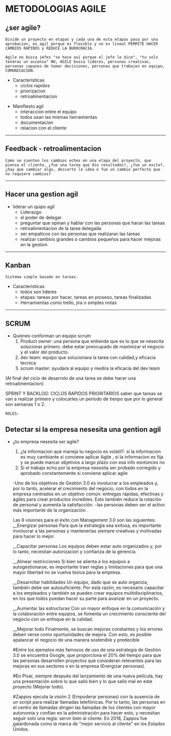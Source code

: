 
# METODOLOGIAS AGILE

## ¿ser agile?
    Divide un proyecto en etapas y cada una de esta etapas pasa por una aprobacion, es agil porque es flexible y no es lineal PERMITE HACER CAMBIOS RAPIDOS y REDUCE LA BUROCRACIA.

    Agile no busca jefes "se hace asi porque el jefe lo dice", "tu solo tendras un ascenso" NO, AGILE busca lideres, personas creativas, personas capazes de tomar decisiones, personas que trabajen en equipo, COMUNICACION.

+  Caracteristicas  
    - ciclos rapidos
    * priorizacion
    + retroalimentacion 

* Manifiesto agil
    * interaccion entre el equipo
    * todos usan las mismas herramientas
    * documentacion
    * relacion con el cliente

***

## Feedback - retroalimentacion   
    Como se sienten los cambios echos en una etapa del proyecto, que piensa el cliente, ¿fue una tarea que dio resultados?, ¿fue un exito?, ¿hay que cambiar algo, descarto la idea o fue un cambio perfecto que no requiere cambios?

***

## Hacer una gestion agil


* liderar un quipo agil
    - Liderazgo
    - el poder de delegar
    - preguntar que opinan y hablar con las personas que haran las tareas
    - retroalimentacion de la tarea delegada
    - ser empaticos con las personas que realizaran las tareas
    - realizar cambios grandes o cambios pequeños para hacer mejoras en la gestion
    
---

## Kanban
    Sistema simple basado en tareas.

- Caracteristicas
    * todos son lideres
    * etapas: tareas por hacer, tareas en proseso, tareas finalizadas
    * Herramientas como trello, jira o simples notas

---

## SCRUM

- Quienes conforman un equipo scrum
    1. Product owner: una persona que entiende que es lo  que se nesecita solucionar primero. debe estar preocupado de maximizar el negocio y el valor del producto.
    2. dev team: equipo que solucionara la tarea con calidad,y eficacia tecnica
    3. scrum master: ayudara al equipo y medira la eficacia del dev team

(Al final del ciclo de desarrolo de una tarea se debe hacer una retroalimentacion)

SPRINT Y BACKLOG: CICLOS RAPIDOS PRIORITARIOS saber que tareas se van a realizar primero y colocarles un periodo de tienpo que por lo general son semanas 1 o 2.

    ROLES:


## Detectar si la empresa nesesita una gention agil

- ¿tu empresa nesesita ser agile?
    1. ¿la informacion que maneja tu negocio es volatil?: 
    si la informacion es muy cambiante si conviene aplicar Agile , si la informacion es fija y se puede marcar objetivos a largo plazo con esa info esntonces no
    2. Si el trabajo echo por la empresa nesesita ser probado corregido y aprobado constantemente si conviene aplicar agile



    -Uno de los objetivos de Gestión 3.0 es involucrar a los empleados y, por lo tanto, acelerar el crecimiento del negocio, con todos en la empresa centrados en un objetivo común: entregas rápidas, efectivas y ágiles para crear productos increíbles. Esto también reduce la rotación de personal y aumenta la satisfacción.
    -las personas deben ser el activo más importante de la organización.

    Las 6 visiones para el éxito con Management 3.0 son las siguientes:
    __Energizar personas Para que la estrategia sea exitosa, es importante involucrar a las personas y mantenerlas siempre creativas y motivadas para hacer lo mejor.

    __Capacitar personas Los equipos deben estar auto organizados y, por lo tanto, necesitan autorización y confianza de la gerencia.

    __Alinear restricciones Si bien se alienta a los equipos a autogestionarse, es importante traer reglas y limitaciones para que una mayor libertad no se vuelva tóxica para la empresa.

    __Desarrollar habilidades Un equipo, dado que se auto organiza, también debe ser autosuficiente. Por esta razón, es necesario capacitar a los empleados y también se pueden crear equipos multidisciplinarios, en los que todos puedan hacer su parte para avanzar en un proyecto.

    __Aumentar las estructuras Con un mayor enfoque en la comunicación y la colaboración entre equipos, se fomenta un crecimiento consciente del negocio con un enfoque en la calidad.

    __Mejorar todo Finalmente, se buscan mejoras constantes y los errores deben verse como oportunidades de mejora. Con esto, es posible apalancar el negocio de una manera sostenible y predecible




    #Entre los ejemplos más famosos de uso de una estrategia de Gestión 3.0 se encuentra Google, que proporciona el 20% del tiempo para que las personas desarrollen proyectos que consideran relevantes para las mejoras en sus sectores o en la empresa (Energizar personas).

    #En Pixar, siempre después del lanzamiento de una nueva película, hay una presentación sobre lo que salió bien y lo que salió mal en este proyecto (Mejorar todo).

    #Zappos ejecuta la visión 2 (Empoderar personas) con la ausencia de un script para realizar llamadas telefónicas. Por lo tanto, las personas en el centro de llamadas dirigen las llamadas de los clientes con mayor autonomía y confían en la administración para hacer esto, y necesitan seguir solo una regla: servir bien al cliente. En 2018, Zappos fue galardonada como la marca de "mejor servicio al cliente" en los Estados Unidos.
